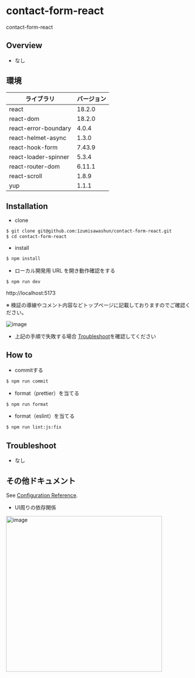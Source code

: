 # contact-form-react

contact-form-react

## Overview

- なし

## 環境

| ライブラリ              | バージョン |
| ----------------------- | ---------- |
| react                   | 18.2.0     |
| react-dom                | 18.2.0     |
| react-error-boundary              | 4.0.4      |
| react-helmet-async                  | 1.3.0     |
| react-hook-form              | 7.43.9      |
| react-loader-spinner             | 5.3.4     |
| react-router-dom | 6.11.1     |
| react-scroll              | 1.8.9      |
| yup              | 1.1.1      |

## Installation

- clone

```bash
$ git clone git@github.com:1zumisawashun/contact-form-react.git
$ cd contact-form-react
```

- install

```bash
$ npm install
```

- ローカル開発用 URL を開き動作確認をする

```bash
$ npm run dev
```

http://localhost:5173

※ 検証の導線やコメント内容などトップページに記載しておりますのでご確認ください。

![image](https://github.com/1zumisawashun/eslint-template/assets/65071534/7eaf5581-045b-4670-85a8-42cc715be31c)


- 上記の手順で失敗する場合 [Troubleshoot](#Troubleshoot)を確認してください

## How to

- commitする

```bash
$ npm run commit
```

- format（prettier）を当てる

```bash
$ npm run format
```

- format（eslint）を当てる

```bash
$ npm run lint:js:fix
```

## Troubleshoot

- なし

## その他ドキュメント

See [Configuration Reference](https://react.dev/).

- UI周りの依存関係

<img width="424" alt="image" src="https://github.com/1zumisawashun/contact-form-react/assets/65071534/f61971c0-e115-4813-a111-d7385ff3cbac">

